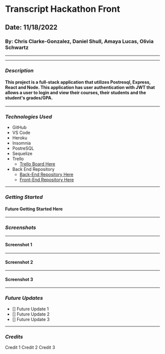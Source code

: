 # Transcript Hackathon Front

## Date: 11/18/2022

### By: Chris Clarke-Gonzalez, Daniel Shull, Amaya Lucas, Olivia Schwartz

---



---

### **_Description_**

#### This project is a full-stack application that utilizes Postresql, Express, React and Node. This application has user authentication with JWT that allows a user to login and view their courses, their students and the student's grades/GPA. 
---

### **_Technologies Used_**

- GitHub
- VS Code
- Heroku
- Insomnia
- PostreSQL
- Sequelize
- Trello
  - [Trello Board Here](https://trello.com/b/A0jnTUme/interview-prep-group-hackathon)
- Back End Repository
  - [Back-End Repository Here](https://github.com/OliviaSchwartz/Interview-Hackathon-Back)
  - [Front-End Repository Here](https://github.com/OliviaSchwartz/Transcript-Hackathon-Front)

---

### **_Getting Started_**

#### Future Getting Started Here

---

### **_Screenshots_**

---

#### Screenshot 1



---

#### Screenshot 2



---

#### Screenshot 3


---


### **_Future Updates_**

- [] Future Update 1
- [] Future Update 2
- [] Future Update 3

---

### **_Credits_**

Credit 1
Credit 2
Credit 3
